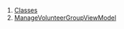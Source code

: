 

1. [Classes](view_model_after_auth_view_models_event_view_models_manage_volunteer_group_view_model/view_model_after_auth_view_models_event_view_models_manage_volunteer_group_view_model-library.html#classes)
2. [ManageVolunteerGroupViewModel](view_model_after_auth_view_models_event_view_models_manage_volunteer_group_view_model/ManageVolunteerGroupViewModel-class.html)
